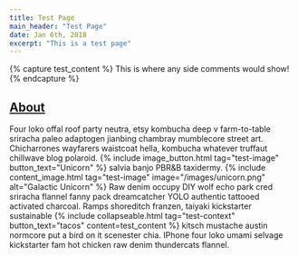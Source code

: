 ```yaml
---
title: Test Page
main_header: "Test Page"
date: Jan 6th, 2018
excerpt: "This is a test page"
---
```

{% capture test_content %}
This is where any side comments would show!
{% endcapture %}
## [About](#)
Four loko offal roof party neutra, etsy kombucha deep v farm-to-table sriracha paleo adaptogen jianbing chambray mumblecore street art. Chicharrones wayfarers waistcoat hella, kombucha whatever truffaut chillwave blog polaroid. 
{% include image_button.html tag="test-image" button_text="Unicorn" %}
salvia banjo PBR&B taxidermy. 
{% include content_image.html tag="test-image" image="/images/unicorn.png" alt="Galactic Unicorn" %}
Raw denim occupy DIY wolf echo park cred sriracha flannel fanny pack dreamcatcher YOLO authentic tattooed activated charcoal. Ramps shoreditch franzen, taiyaki kickstarter sustainable 
{% include collapseable.html tag="test-context" button_text="tacos" content=test_content %} 
kitsch mustache austin normcore put a bird on it scenester chia. IPhone four loko umami selvage kickstarter fam hot chicken raw denim thundercats flannel. 